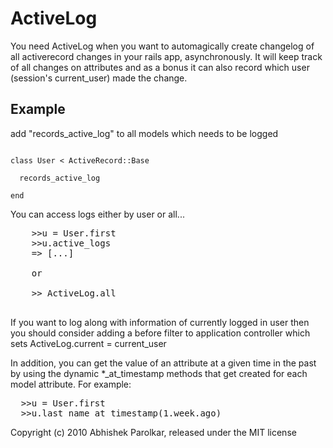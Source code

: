 ActiveLog
=========
You need ActiveLog when you want to automagically create changelog of all activerecord changes in your rails app, asynchronously. It will keep track of all changes on attributes and as a bonus it can also record which user (session's current_user) made the change.

Example
-------

add "records\_active_log" to all models which needs to be logged
<pre><code>
class User < ActiveRecord::Base

  records_active_log

end
</code></pre>

You can access logs either by user or all...

<pre>
	>>u = User.first
	>>u.active_logs
	=> [...]
	
	or
	
	>> ActiveLog.all

</pre>

If you want to log along with information of currently logged in user then you should consider adding a before filter to application controller which sets ActiveLog.current = current_user

In addition, you can get the value of an attribute at a given time in the past by using the dynamic *_at_timestamp methods that get created for each model attribute.  For example:

<pre>
  >>u = User.first
  >>u.last_name_at_timestamp(1.week.ago)
</pre>

Copyright (c) 2010 Abhishek Parolkar, released under the MIT license
